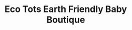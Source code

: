 ---
title: "Eco Tots Earth Friendly Baby Boutique"
url: /grants-pass/eco-tots-earth-friendly-baby-boutique/
shop: clothes
---
